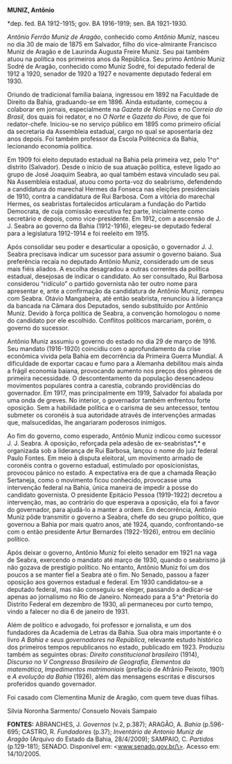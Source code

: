 **MUNIZ, Antônio**

\*dep. fed. BA 1912-1915; gov. BA 1916-1919; sen. BA 1921-1930.

*Antônio Ferrão Muniz de Aragão*, conhecido como *Antônio Muniz*, nasceu
no dia 30 de maio de 1875 em Salvador, filho do vice-almirante Francisco
Muniz de Aragão e de Laurinda Augusta Freire Muniz. Seu pai também atuou
na política nos primeiros anos da República. Seu primo Antônio Muniz
Sodré de Aragão, conhecido como Muniz Sodré, foi deputado federal de
1912 a 1920, senador de 1920 a 1927 e novamente deputado federal em
1930.

Oriundo de tradicional família baiana, ingressou em 1892 na Faculdade de
Direito da Bahia, graduando-se em 1896. Ainda estudante, começou a
colaborar em jornais, especialmente na *Gazeta de Notícias* e no
*Correio do Brasil,* dos quais foi redator, e no *O Norte* e *Gazeta do
Povo,* de que foi redator-chefe. Iniciou-se no serviço público em 1895
como primeiro oficial da secretaria da Assembleia estadual, cargo no
qual se aposentaria dez anos depois. Foi também professor da Escola
Politécnica da Bahia, lecionando economia política.

Em 1909 foi eleito deputado estadual na Bahia pela primeira vez, pelo
1^o^ distrito (Salvador). Desde o início de sua atuação política, esteve
ligado ao grupo de José Joaquim Seabra, ao qual também estava vinculado
seu pai. Na Assembleia estadual, atuou como porta-voz do seabrismo,
defendendo a candidatura do marechal Hermes da Fonseca nas eleições
presidenciais de 1910, contra a candidatura de Rui Barbosa. Com a
vitória do marechal Hermes, os seabristas fortalecidos articularam a
fundação do Partido Democrata, de cuja comissão executiva fez parte,
inicialmente como secretário e depois, como vice-presidente. Em 1912,
com a ascensão de J. J. Seabra ao governo da Bahia (1912-1916),
elegeu-se deputado federal para a legislatura 1912-1914 e foi reeleito
em 1915.

Após consolidar seu poder e desarticular a oposição, o governador J. J.
Seabra precisava indicar um sucessor para assumir o governo baiano. Sua
preferência recaía no deputado Antônio Muniz, considerado um de seus
mais fiéis aliados. A escolha desagradou a outras correntes da política
estadual, desejosas de indicar o candidato. Ao ser consultado, Rui
Barbosa considerou “ridículo” o partido governista não ter outro nome
para apresentar e, ante a confirmação da candidatura de Antônio Muniz,
rompeu com Seabra. Otávio Mangabeira, até então seabrista, renunciou à
liderança da bancada na Câmara dos Deputados, sendo substituído por
Antônio Muniz. Devido à força política de Seabra, a convenção homologou
o nome do candidato por ele escolhido. Conflitos políticos marcariam,
porém, o governo do sucessor.

Antônio Muniz assumiu o governo do estado no dia 29 de março de 1916.
Seu mandato (1916-1920) coincidiu com o aprofundamento da crise
econômica vivida pela Bahia em decorrência da Primeira Guerra Mundial. A
dificuldade de exportar cacau e fumo para a Alemanha debilitou mais
ainda a frágil economia baiana, provocando aumento nos preços dos
gêneros de primeira necessidade. O descontentamento da população
desencadeou movimentos populares contra a carestia, cobrando
providências do governador. Em 1917, mas principalmente em 1919,
Salvador foi abalada por uma onda de greves. No interior, o governador
também enfrentou forte oposição. Sem a habilidade política e o carisma
de seu antecessor, tentou submeter os coronéis à sua autoridade através
de intervenções armadas que, malsucedidas, lhe angariaram poderosos
inimigos.

Ao fim do governo, como esperado, Antônio Muniz indicou como sucessor J.
J. Seabra. A oposição, reforçada pela adesão de ex-seabristas*,* e
organizada sob a liderança de Rui Barbosa, lançou o nome do juiz federal
Paulo Fontes. Em meio à disputa eleitoral, um movimento armado de
coronéis contra o governo estadual, estimulado por oposicionistas,
provocou pânico no estado. A expectativa era de que a chamada Reação
Sertaneja, como o movimento ficou conhecido, provocasse uma intervenção
federal na Bahia, única maneira de impedir a posse do candidato
governista. O presidente Epitácio Pessoa (1919-1922) decretou a
intervenção, mas, ao contrário do que esperava a oposição, ela foi a
favor do governador, para ajudá-lo a manter a ordem. Em decorrência,
Antônio Muniz pôde transmitir o governo a Seabra, chefe do seu grupo
político, que governou a Bahia por mais quatro anos, até 1924, quando,
confrontando-se com o então presidente Artur Bernardes (1922-1926),
entrou em declínio político.

Após deixar o governo, Antônio Muniz foi eleito senador em 1921 na vaga
de Seabra, exercendo o mandato até março de 1930, quando o seabrismo já
não gozava de prestígio político. No entanto, Antônio Muniz foi um dos
poucos a se manter fiel a Seabra até o fim. No Senado, passou a fazer
oposição aos governos estadual e federal. Em 1930 candidatou-se a
deputado federal, mas não conseguiu se eleger, passando a dedicar-se
apenas ao jornalismo no Rio de Janeiro. Nomeado para a 5^a^ Pretoria do
Distrito Federal em dezembro de 1930, ali permaneceu por curto tempo,
vindo a falecer no dia 6 de janeiro de 1931.

Além de político e advogado, foi professor e jornalista, e um dos
fundadores da Academia de Letras da Bahia. Sua obra mais importante é o
livro *A Bahia e seus governadores na República*, relevante estudo
histórico dos primeiros tempos republicanos no estado, publicado em
1923. Produziu também as seguintes obras: *Direito constitucional
brasileiro* (1914), *Discurso no V Congresso Brasileiro de Geografia*,
*Elementos da matemátíca*, *Impedimentos matrimoniais* (prefácio de
Afrânio Peixoto, 1901) e *A evolução da Bahia* (1926), além das
mensagens escritas e discursos proferidos quando governador.

Foi casado com Clementina Muniz de Aragão, com quem teve duas filhas.

Silvia Noronha Sarmento/ Consuelo Novais Sampaio

**FONTES:** ABRANCHES, J. *Governos* (v.2, p.387); ARAGÃO, A. *Bahia*
(p.596-695; CASTRO, R. *Fundadores* (p.37); *Inventário de Antonio Muniz
de Aragão* (Arquivo do Estado da Bahia, 28/4/2009); SAMPAIO, C.
*Partidos* (p.129-181); SENADO. Disponível em: \<www.senado.gov.br/\>.
Acesso em: 14/10/2005.
